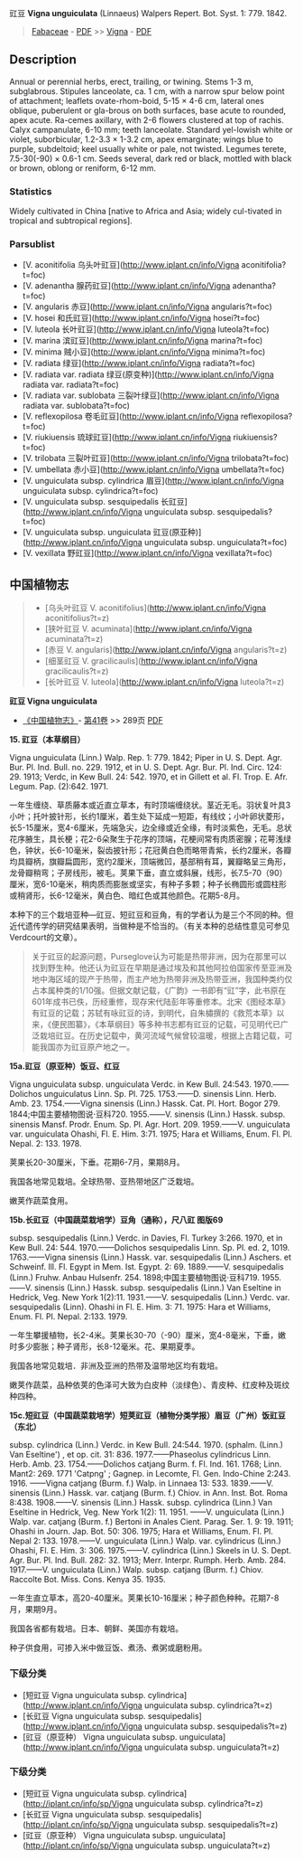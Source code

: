 豇豆 **Vigna unguiculata** (Linnaeus) Walpers Repert. Bot. Syst. 1: 779. 1842.

> [Fabaceae](http://www.iplant.cn/info/Fabaceae?t=foc) - [PDF](http://www.iplant.cn/foc/pdf/Fabaceae.pdf) >> [Vigna](http://www.iplant.cn/info/Vigna?t=foc) - [PDF](http://www.iplant.cn/foc/pdf/Vigna.pdf)

## Description

Annual or perennial herbs, erect, trailing, or twining. Stems 1-3 m, subglabrous. Stipules lanceolate, ca. 1 cm, with a narrow spur below point of attachment; leaflets ovate-rhom-boid, 5-15 × 4-6 cm, lateral ones oblique, puberulent or gla-brous on both surfaces, base acute to rounded, apex acute. Ra-cemes axillary, with 2-6 flowers clustered at top of rachis. Calyx campanulate, 6-10 mm; teeth lanceolate. Standard yel-lowish white or violet, suborbicular, 1.2-3.3 × 1-3.2 cm, apex emarginate; wings blue to purple, subdeltoid; keel usually white or pale, not twisted. Legumes terete, 7.5-30(-90) × 0.6-1 cm. Seeds several, dark red or black, mottled with black or brown, oblong or reniform, 6-12 mm.

### Statistics
Widely cultivated in China [native to Africa and Asia; widely cul-tivated in tropical and subtropical regions].

### Parsublist

* [V.  aconitifolia  乌头叶豇豆](http://www.iplant.cn/info/Vigna aconitifolia?t=foc)
* [V.  adenantha  腺药豇豆](http://www.iplant.cn/info/Vigna adenantha?t=foc)
* [V.  angularis  赤豆](http://www.iplant.cn/info/Vigna angularis?t=foc)
* [V.  hosei  和氏豇豆](http://www.iplant.cn/info/Vigna hosei?t=foc)
* [V.  luteola  长叶豇豆](http://www.iplant.cn/info/Vigna luteola?t=foc)
* [V.  marina  滨豇豆](http://www.iplant.cn/info/Vigna marina?t=foc)
* [V.  minima  贼小豆](http://www.iplant.cn/info/Vigna minima?t=foc)
* [V.  radiata  绿豆](http://www.iplant.cn/info/Vigna radiata?t=foc)
* [V.  radiata var. radiata  绿豆(原变种)](http://www.iplant.cn/info/Vigna radiata var. radiata?t=foc)
* [V.  radiata var. sublobata  三裂叶绿豆](http://www.iplant.cn/info/Vigna radiata var. sublobata?t=foc)
* [V.  reflexopilosa  卷毛豇豆](http://www.iplant.cn/info/Vigna reflexopilosa?t=foc)
* [V.  riukiuensis  琉球豇豆](http://www.iplant.cn/info/Vigna riukiuensis?t=foc)
* [V.  trilobata  三裂叶豇豆](http://www.iplant.cn/info/Vigna trilobata?t=foc)
* [V.  umbellata  赤小豆](http://www.iplant.cn/info/Vigna umbellata?t=foc)
* [V.  unguiculata subsp. cylindrica  眉豆](http://www.iplant.cn/info/Vigna unguiculata subsp. cylindrica?t=foc)
* [V.  unguiculata subsp. sesquipedalis  长豇豆](http://www.iplant.cn/info/Vigna unguiculata subsp. sesquipedalis?t=foc)
* [V.  unguiculata subsp. unguiculata  豇豆(原亚种)](http://www.iplant.cn/info/Vigna unguiculata subsp. unguiculata?t=foc)
* [V.  vexillata  野豇豆](http://www.iplant.cn/info/Vigna vexillata?t=foc)

## 中国植物志

> * [乌头叶豇豆  V.  aconitifolius](http://www.iplant.cn/info/Vigna aconitifolius?t=z)
> * [狭叶豇豆  V.  acuminata](http://www.iplant.cn/info/Vigna acuminata?t=z)
> * [赤豆  V.  angularis](http://www.iplant.cn/info/Vigna angularis?t=z)
> * [细茎豇豆  V.  gracilicaulis](http://www.iplant.cn/info/Vigna gracilicaulis?t=z)
> * [长叶豇豆  V.  luteola](http://www.iplant.cn/info/Vigna luteola?t=z)

**豇豆 Vigna unguiculata**

* [《中国植物志》](http://www.iplant.cn/frps)- [第41卷](http://www.iplant.cn/frps/vol/41) >> 289页 [PDF](http://www.iplant.cn/frps/pdf/41/289.pdf)

**15. 豇豆（本草纲目）**

Vigna unguiculata (Linn.) Walp. Rep. 1: 779. 1842; Piper in U. S. Dept. Agr. Bur. Pl. Ind. Bull. no. 229. 1912, et in U. S. Dept. Agr. Bur. Pl. Ind. Circ. 124: 29. 1913; Verdc, in Kew Bull. 24: 542. 1970, et in Gillett et al. Fl. Trop. E. Afr. Legum. Pap. (2):642. 1971.

一年生缠绕、草质藤本或近直立草本，有时顶端缠绕状。茎近无毛。羽状复叶具3小叶；托叶披针形，长约1厘米，着生处下延成一短距，有线纹；小叶卵状菱形，长5-15厘米，宽4-6厘米，先端急尖，边全缘或近全缘，有时淡紫色，无毛。总状花序腋生，具长梗；花2-6朵聚生于花序的顶端，花梗间常有肉质密腺；花萼浅绿色，钟状，长6-10毫米，裂齿披针形；花冠黄白色而略带青紫，长约2厘米，各瓣均具瓣柄，旗瓣扁圆形，宽约2厘米，顶端微凹，基部稍有耳，翼瓣略呈三角形，龙骨瓣稍弯；子房线形，被毛。荚果下垂，直立或斜展，线形，长7.5-70（90）厘米，宽6-10毫米，稍肉质而膨胀或坚实，有种子多颗；种子长椭圆形或圆柱形或稍肾形，长6-12毫米，黄白色、暗红色或其他颜色。花期5-8月。

本种下的三个栽培亚种—豇豆、短豇豆和豆角，有的学者认为是三个不同的种。但近代遗传学的研究结果表明，当做种是不恰当的。（有关本种的总结性意见可参见Verdcourt的文章）。

> 关于豇豆的起源问题，Purseglove认为可能是热带非洲，因为在那里可以找到野生种。他还认为豇豆在早期是通过埃及和其他阿拉伯国家传至亚洲及地中海区域的现产于热带，而主产地为热带非洲及热带亚洲，我国种类约仅占本属种类的1/10强。但据文献记载，《广韵》一书即有“豇”字，此书原在601年成书已佚，历经重修，现存宋代陆彭年等重修本。北宋《图经本草》有豇豆的记载；苏轼有咏豇豆的诗，到明代，自朱橚撰的《救荒本草》以来，《便民图纂》，《本草纲目》等多种书志都有豇豆的记载，可见明代已广泛栽培豇豆。在历史记载中，黄河流域气候曾较温暖，根据上古籍记载，可能我国亦为豇豆原产地之一。

**15a.豇豆（原亚种）饭豆、红豆**

Vigna unguiculata subsp. unguiculata Verdc. in Kew Bull. 24:543. 1970.——Dolichos unguiculatus Linn. Sp. Pl. 725. 1753.——D. sinensis Linn. Herb. Amb. 23. 1754.——Vigna sinensis (Linn.) Hassk. Cat. Pl. Hort. Bogor 279. 1844;中国主要植物图说·豆科720. 1955.——V. sinensis (Linn.) Hassk. subsp. sinensis Mansf. Prodr. Enum. Sp. Pl. Agr. Hort. 209. 1959.——V. unguiculata var. unguiculata Ohashi, Fl. E. Him. 3:71. 1975; Hara et Williams, Enum. Fl. Pl. Nepal. 2: 133. 1978.

荚果长20-30厘米，下垂。花期6-7月，果期8月。

我国各地常见栽培。全球热带、亚热带地区广泛栽培。

嫩荚作蔬菜食用。

**15b.长豇豆（中国蔬菜栽培学）豆角（通称），尺八豇 图版69**

subsp. sesquipedalis (Linn.) Verdc. in Davies, Fl. Turkey 3:266. 1970, et in Kew Bull. 24: 544. 1970.——Dolichos sesquipedalis Linn. Sp. Pl. ed. 2, 1019. 1763.——Vigna sinensis (Linn.) Hassk. var. sesquipedalis (Linn.) Aschers. et Schweinf. Ill. Fl. Egypt in Mem. Ist. Egypt. 2: 69. 1889.——V. sesquipedalis (Linn.) Fruhw. Anbau Hulsenfr. 254. 1898;中国主要植物图说·豆科719. 1955.——V. sinensis (Linn.) Hassk. subsp. sesquipedalis (Linn.) Van Eseltine in Hedrick, Veg. New York 1(2):11. 1931.——V. sesquipedalis (Linn.) Verdc. var. sesquipedalis (Linn). Ohashi in Fl. E. Him. 3: 71. 1975: Hara et Williams, Enum. Fl. Pl. Nepal. 2:133. 1979.

一年生攀援植物，长2-4米。荚果长30-70（-90）厘米，宽4-8毫米，下垂，嫩时多少膨胀；种子肾形，长8-12毫米。花、果期夏季。

我国各地常见栽培．非洲及亚洲的热带及温带地区均有栽培。

嫩荚作蔬菜，品种依荚的色泽可大致为白皮种（淡绿色）、青皮种、红皮种及斑纹种四种。

**15c.短豇豆（中国蔬菜栽培学）短荚豇豆（植物分类学报）眉豆（广州）饭豇豆（东北）**

subsp. cylindrica (Linn.) Verdc. in Kew Bull. 24:544. 1970. (sphalm. (Linn.) Van Eseltine') , et op. cit. 31: 836. 1977.——Phaseolus cylindricus Linn. Herb. Amb. 23. 1754.——Dolichos catjang Burm. f. Fl. Ind. 161. 1768; Linn. Mant2: 269. 1771 'Catpng' ; Gagnep. in Lecomte, Fl. Gen. Indo-Chine 2:243. 1916. ——Vigna catjang (Burm. f.) Walp. in Linnaea 13: 533. 1839.——V. sinensis (Linn.) Hassk. var. catjang (Burm. f.) Chiov. in Ann. Inst. Bot. Roma 8:438. 1908.——V. sinensis (Linn.) Hassk. subsp. cylindrica (Linn.) Van Eseltine in Hedrick, Veg. New York 1(2): 11. 1951. ——V. unguiculata (Linn.) Walp. var. catjang (Burm. f.) Bertoni in Anales Cient. Parag. Ser. 1. 9: 19. 1911; Ohashi in Journ. Jap. Bot. 50: 306. 1975; Hara et Williams, Enum. Fl. Pl. Nepal 2: 133. 1978.——V. unguiculata (Linn.) Walp. var. cylindricus (Linn.) Ohashi, Fl. E. Him. 3: 306. 1975.——V. cylindrica (Linn.) Skeels in U. S. Dept. Agr. Bur. Pl. Ind. Bull. 282: 32. 1913; Merr. Interpr. Rumph. Herb. Amb. 284. 1917.——V. unguiculata (Linn.) Walp. subsp. catjang (Burm. f.) Chiov. Raccolte Bot. Miss. Cons. Kenya 35. 1935.

一年生直立草本，高20-40厘米。荚果长10-16厘米；种子颜色种种。花期7-8月，果期9月。

我国各省都有栽培。日本、朝鲜、美国亦有栽培。

种子供食用，可掺入米中做豆饭、煮汤、煮粥或磨粉用。

### 下级分类
* [短豇豆  Vigna unguiculata subsp. cylindrica](http://www.iplant.cn/info/Vigna unguiculata subsp. cylindrica?t=z)
* [长豇豆  Vigna unguiculata subsp. sesquipedalis](http://www.iplant.cn/info/Vigna unguiculata subsp. sesquipedalis?t=z)
* [豇豆（原亚种）  Vigna unguiculata subsp. unguiculata](http://www.iplant.cn/info/Vigna unguiculata subsp. unguiculata?t=z)

### 下级分类
* [短豇豆  Vigna unguiculata subsp. cylindrica](http://iplant.cn/info/sp/Vigna unguiculata subsp. cylindrica?t=z)
* [长豇豆  Vigna unguiculata subsp. sesquipedalis](http://iplant.cn/info/sp/Vigna unguiculata subsp. sesquipedalis?t=z)
* [豇豆（原亚种）  Vigna unguiculata subsp. unguiculata](http://iplant.cn/info/sp/Vigna unguiculata subsp. unguiculata?t=z)
